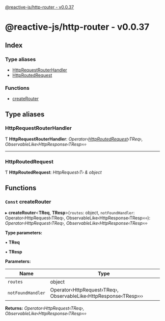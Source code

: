 [@reactive-js/http-router - v0.0.37](README.md)

# @reactive-js/http-router - v0.0.37

## Index

### Type aliases

* [HttpRequestRouterHandler](README.md#httprequestrouterhandler)
* [HttpRoutedRequest](README.md#httproutedrequest)

### Functions

* [createRouter](README.md#const-createrouter)

## Type aliases

###  HttpRequestRouterHandler

Ƭ **HttpRequestRouterHandler**: *Operator‹[HttpRoutedRequest](README.md#httproutedrequest)‹TReq›, ObservableLike‹HttpResponse‹TResp›››*

___

###  HttpRoutedRequest

Ƭ **HttpRoutedRequest**: *HttpRequest‹T› & object*

## Functions

### `Const` createRouter

▸ **createRouter**<**TReq**, **TResp**>(`routes`: object, `notFoundHandler`: Operator‹HttpRequest‹TReq›, ObservableLike‹HttpResponse‹TResp›››): *Operator‹HttpRequest‹TReq›, ObservableLike‹HttpResponse‹TResp›››*

**Type parameters:**

▪ **TReq**

▪ **TResp**

**Parameters:**

Name | Type |
------ | ------ |
`routes` | object |
`notFoundHandler` | Operator‹HttpRequest‹TReq›, ObservableLike‹HttpResponse‹TResp››› |

**Returns:** *Operator‹HttpRequest‹TReq›, ObservableLike‹HttpResponse‹TResp›››*
